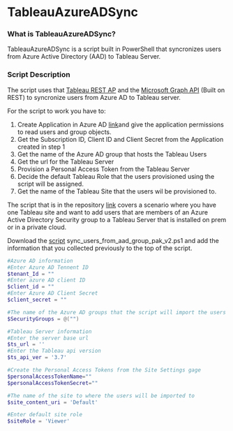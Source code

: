 # TableauAzureADSync


### **What is TableauAzureADSync?**

TableauAzureADSync is a script built in PowerShell that syncronizes users from Azure Active Directory (AAD) to Tableau Server. 

### **Script Description**
The script uses that [Tableau REST AP](https://help.tableau.com/current/api/rest_api/en-us/REST/rest_api.htm) and the [Microsoft Graph API](https://docs.microsoft.com/en-us/graph/overview) (Built on REST) to syncronize users from Azure AD to Tableau server.

For the script to work you have to: 

1. Create Application in Azure AD [link](https://docs.microsoft.com/en-us/azure/active-directory/develop/quickstart-register-app)and give the application permissions to read users and group objects.
2. Get the Subscription ID, Client ID and Client Secret from the Application created in step 1
3. Get the name of the Azure AD group that hosts the Tableau Users
4. Get the url for the Tableau Server
5. Provision a Personal Access Token from the Tableau Server
6. Decide the default Tableau Role that the users provisioned using the script will be assigned.
7. Get the name of the Tableau Site that the users wil be provisioned to.

The script that is in the repository [link](https://github.com/AndrijaMa/Tableau/blob/master/AdSync/sync_users_from_aad_group_pak_v2.ps1) covers a scenario where you have one Tableau site and want to add users that are members of an Azure Active Directory Security group to a Tableau Server that is installed on prem  or in a private cloud.

Download the [script](https://github.com/AndrijaMa/Tableau/blob/master/AdSync/sync_users_from_aad_group_pak_v2.ps1) sync_users_from_aad_group_pak_v2.ps1 and add the information that you collected previously to the top of the script.

```powershell
#Azure AD information
#Enter Azure AD Tennent ID
$tenant_Id = ""
#Enter azure AD client ID
$client_id = ""
#Enter Azure AD Client Secret
$client_secret = ""

#The name of the Azure AD groups that the script will import the users from 
$SecurityGroups = @("")

#Tableau Server information 
#Enter the server base url
$ts_url = ''
#Enter the Tableau api version
$ts_api_ver = '3.7'

#Create the Personal Access Tokens from the Site Settings gage
$personalAccessTokenName="" 
$personalAccessTokenSecret="" 

#The name of the site to where the users will be imported to
$site_content_uri = 'Default'  

#Enter default site role
$siteRole = 'Viewer'
```
